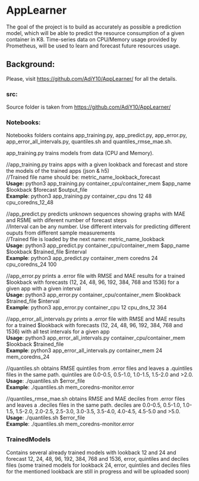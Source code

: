 # AppLearner

The goal of the project is to build as accurately as possible a prediction model, which will be able to predict the resource consumption of a given container in K8.
Time-series data on CPU/Memory usage provided by Prometheus, will be used to learn and forecast future resources usage.

## Background:
Please, visit https://github.com/AdiY10/AppLearner/ for all the details.

### src:
Source folder is taken from https://github.com/AdiY10/AppLearner/

### Notebooks:
Notebooks folders contains app_training.py, app_predict.py, app_error.py, app_error_all_intervals.py, quantiles.sh and quantiles_rmse_mae.sh.

app_training.py trains models from data (CPU and Memory).

//app_training.py trains apps with a given lookback and forecast and store the models of the trained apps (json & h5)  
//Trained file name should be: metric_name_lookback_forecast  
<b>Usage:</b> python3 app_training.py container_cpu/container_mem $app_name $lookback $forecast $output_file  
<b>Example</b>: python3 app_training.py container_cpu dns 12 48 cpu_coredns_12_48

//app_predict.py predicts unknown sequences showing graphs with MAE and RSME with diferent number of forecast steps  
//Interval can be any number. Use different intervals for predicting different ouputs from different sample measurements  
//Trained file is loaded by the next name: metric_name_lookback  
<b>Usage</b>: python3 app_predict.py container_cpu/container_mem $app_name $lookback $trained_file $interval  
<b>Example</b>: python3 app_predict.py container_mem coredns 24 cpu_coredns_24 100

//app_error.py prints a .error file with RMSE and MAE results for a trained $lookback with forecasts (12, 24, 48, 96, 192, 384, 768 and 1536) for a given app with a given interval  
<b>Usage</b>: python3 app_error.py container_cpu/container_mem $lookback $trained_file $interval  
<b>Example</b>: python3 app_error.py container_cpu 12 cpu_dns_12 364

//app_error_all_intervals.py prints a .error file with RMSE and MAE results for a trained $lookback with forecasts (12, 24, 48, 96, 192, 384, 768 and 1536) with all test intervals for a given app  
<b>Usage</b>: python3 app_error_all_intervals.py container_cpu/container_mem $lookback $trained_file  
<b>Example</b>: python3 app_error_all_intervals.py container_mem 24 mem_coredns_24

//quantiles.sh obtains RMSE quintiles from .error files and leaves a .quintiles files in the same path. quintiles are 0.0-0.5, 0.5-1.0, 1.0-1.5, 1.5-2.0 and >2.0.  
<b>Usage</b>: ./quantiles.sh $error_file  
<b>Example</b>: ./quantiles.sh mem_coredns-monitor.error

//quantiles_rmse_mae.sh obtains RMSE and MAE deciles from .error files and leaves a .deciles files in the same path. deciles are 0.0-0.5, 0.5-1.0, 1.0-1.5, 1.5-2.0, 2.0-2.5, 2.5-3.0, 3.0-3.5, 3.5-4.0, 4.0-4.5, 4.5-5.0 and >5.0.  
<b>Usage</b>: ./quantiles.sh $error_file  
<b>Example</b>: ./quantiles.sh mem_coredns-monitor.error

### TrainedModels
Contains several already trained models with lookback 12 and 24 and forecast 12, 24, 48, 96, 192, 384, 768 and 1536, error, quintiles and deciles files (some trained models for lookback 24, error, quintiles and deciles files for the mentioned lookback are still in progress and will be uploaded soon)
